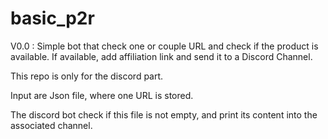 # basic_p2r

V0.0 : Simple bot that check one or couple URL and check if the product is available. If available, add affiliation link and send it to a Discord Channel.

This repo is only for the discord part.

Input are Json file, where one URL is stored.

The discord bot check if this file is not empty, and print its content into the associated channel.
